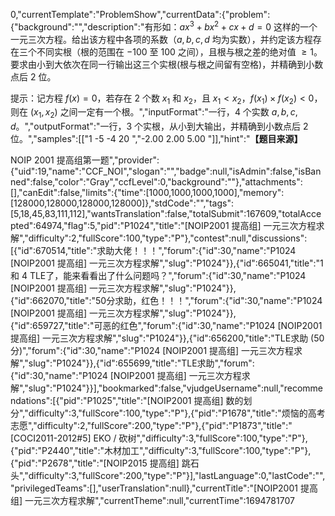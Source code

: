 0,"currentTemplate":"ProblemShow","currentData":{"problem":{"background":"","description":"有形如：$a x^3 + b x^2 + c x + d = 0$  这样的一个一元三次方程。给出该方程中各项的系数（$a,b,c,d$ 均为实数），并约定该方程存在三个不同实根（根的范围在 $-100$ 至 $100$ 之间），且根与根之差的绝对值 $\ge 1$。要求由小到大依次在同一行输出这三个实根(根与根之间留有空格)，并精确到小数点后 $2$ 位。

提示：记方程 $f(x) = 0$，若存在 $2$ 个数 $x_1$ 和 $x_2$，且 $x_1 < x_2$，$f(x_1) \times f(x_2) < 0$，则在 $(x_1, x_2)$ 之间一定有一个根。","inputFormat":"一行，$4$ 个实数 $a, b, c, d$。","outputFormat":"一行，$3$ 个实根，从小到大输出，并精确到小数点后 $2$ 位。","samples":[["1 -5 -4 20
","-2.00 2.00 5.00
"]],"hint":"**【题目来源】**

NOIP 2001 提高组第一题","provider":{"uid":19,"name":"CCF_NOI","slogan":"","badge":null,"isAdmin":false,"isBanned":false,"color":"Gray","ccfLevel":0,"background":""},"attachments":[],"canEdit":false,"limits":{"time":[1000,1000,1000,1000],"memory":[128000,128000,128000,128000]},"stdCode":"","tags":[5,18,45,83,111,112],"wantsTranslation":false,"totalSubmit":167609,"totalAccepted":64974,"flag":5,"pid":"P1024","title":"[NOIP2001 提高组] 一元三次方程求解","difficulty":2,"fullScore":100,"type":"P"},"contest":null,"discussions":[{"id":670514,"title":"求助大佬！！！","forum":{"id":30,"name":"P1024 [NOIP2001 提高组] 一元三次方程求解","slug":"P1024"}},{"id":665041,"title":"1 和 4 TLE了，能来看看出了什么问题吗？","forum":{"id":30,"name":"P1024 [NOIP2001 提高组] 一元三次方程求解","slug":"P1024"}},{"id":662070,"title":"50分求助，红色！！！","forum":{"id":30,"name":"P1024 [NOIP2001 提高组] 一元三次方程求解","slug":"P1024"}},{"id":659727,"title":"可恶的红色","forum":{"id":30,"name":"P1024 [NOIP2001 提高组] 一元三次方程求解","slug":"P1024"}},{"id":656200,"title":"TLE求助 (50分)","forum":{"id":30,"name":"P1024 [NOIP2001 提高组] 一元三次方程求解","slug":"P1024"}},{"id":655699,"title":"TLE求助","forum":{"id":30,"name":"P1024 [NOIP2001 提高组] 一元三次方程求解","slug":"P1024"}}],"bookmarked":false,"vjudgeUsername":null,"recommendations":[{"pid":"P1025","title":"[NOIP2001 提高组] 数的划分","difficulty":3,"fullScore":100,"type":"P"},{"pid":"P1678","title":"烦恼的高考志愿","difficulty":2,"fullScore":200,"type":"P"},{"pid":"P1873","title":"[COCI2011-2012#5] EKO \/ 砍树","difficulty":3,"fullScore":100,"type":"P"},{"pid":"P2440","title":"木材加工","difficulty":3,"fullScore":100,"type":"P"},{"pid":"P2678","title":"[NOIP2015 提高组] 跳石头","difficulty":3,"fullScore":200,"type":"P"}],"lastLanguage":0,"lastCode":"","privilegedTeams":[],"userTranslation":null},"currentTitle":"[NOIP2001 提高组] 一元三次方程求解","currentTheme":null,"currentTime":1694781707